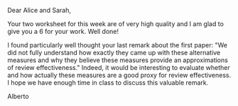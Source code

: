 Dear Alice and Sarah,
 
  Your two worksheet for this week are of very high quality and I am glad to give you a 6 for your work. Well done!
 
  I found particularly well thought your last remark about the first paper: "We did not fully understand how exactly they came up with these alternative     measures and why they believe these measures provide an approximations of review effectiveness." Indeed, it would be interesting to evaluate whether and    how actually these measures are a good proxy for review effectiveness. I hope we have enough time in class to discuss this valuable remark.
 
  Alberto
